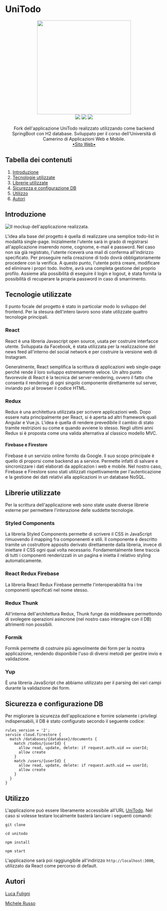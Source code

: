 # UniTodo 

<p align="center">
  <img width="300" height="300" src="./unitodo.png">
  <br>
  <img src="https://forthebadge.com/images/badges/made-with-javascript.svg">
  <img src="https://forthebadge.com/images/badges/built-with-love.svg">
  <img src="https://forthebadge.com/images/badges/for-you.svg">
  <br>
  <br>
  Fork dell'applicazione UniTodo realizzato utilizzando come backend SpringBoot con H2 database.
  Sviluppato per il corso dell'Università di Camerino di Applicazioni Web e Mobile.
  <br>
  <a href="https://luca-fuligni.github.io/UniTodo"> •Sito Web• </a>
  <br>
  
</p>

## Tabella dei contenuti
1. [Introduzione](#introduzione)
2. [Tecnologie utilizzate](#tecnologie-utilizzate)
3. [Librerie utilizzate](#librerie-utilizzate)
4. [Sicurezza e configurazione DB](#sicurezza-e-configurazione-db)
5. [Utilizzo](#utilizzo)
6. [Autori](#autori)

## Introduzione

![Il mockup dell'applicazione realizzata.](./mockup.png)

L'idea alla base del progetto è quella di realizzare una semplice todo-list in modalità single-page. 
Inizialmente l'utente sarà in grado di registrarsi all'applicazione inserendo nome, cognome, e-mail e password. Nel caso non sia già registrato, l'utente riceverà una mail di conferma all'indirizzo specificato. Per proseguire nella creazione di todo dovrà obbligatoriamente procedere con la verifica.
A questo punto, l'utente potrà creare, modificare ed eliminare i propri todo. Inoltre, avrà una completa gestione del proprio profilo.
Assieme alla possibilità di eseguire il login e logout, è stata fornita la possibilità di recuperare la propria password in caso di smarrimento.

## Tecnologie utilizzate
Il punto focale del progetto è stato in particolar modo lo sviluppo del frontend. Per la stesura dell'intero lavoro sono state utilizzate quattro tecnologie principali.

### React
React è una libreria Javascript open source, usata per costruire interfacce utente. Sviluppata da Facebook, è stata utilizzata per la realizzazione del news feed all'interno del social network e per costruire la versione web di Instagram.

Generalmente, React semplifica la scrittura di applicazioni web single-page perché rende il loro sviluppo estremamente veloce.
Un altro punto favorevole di React è la tecnica del server-rendering, ovvero il fatto che consenta il rendering di ogni singolo componente direttamente sul server, inviando poi al browser il codice HTML.

### Redux
Redux è una architettura utilizzata per scrivere applicazioni web. Dopo essere nata principalmente per React, si è aperta ad altri framework quali Angular e Vue.js.
L'idea è quella di rendere prevedibile il cambio di stato tramite restrizioni su come e quando avviene lo stesso.
Negli ultimi anni Redux si è proposta come una valida alternativa al classico modello MVC.

#### Firebase e Firestore
Firebase è un servizio online fornito da Google. Il suo scopo principale è quello di proporsi come backend as a service. Permette infatti di salvare e sincronizzare i dati elaborati da applicazion i web e mobile.
Nel nostro caso, Firebase e Firestore sono stati utilizzati rispettivamente per l'autenticazione e la gestione dei dati relativi alla applicazioni in un database NoSQL.

## Librerie utilizzate
Per la scrittura dell'applicazione web sono state usate diverse librerie esterne per permettere l'interazione delle suddette tecnologie.

### Styled Components
La libreria Styled Components permette di scrivere il CSS in JavaScript rimuovendo il mapping fra componenenti e stili. Il componente è descritto tramite un costruttore apposito derivato direttamente dalla libreria, invece di iniettare il CSS ogni qual volta necessario.
Fondamentalmente tiene traccia di tutti i componenti renderizzati in un pagina e inietta il relativo styling automaticamente.

### React Redux Firebase
La libreria React Redux Firebase permette l'interoperabilità fra i tre componenti specificati nel nome stesso.

### Redux Thunk
All'interna dell'architettura Redux, Thunk funge da middleware permettondo di svolegere operazioni asincrone (nel nostro caso interagire con il DB) altrimenti non possibili.

### Formik
Formik permette di costruire più agevolmente dei form per la nostra applicazione, rendendo disponibile l'uso di diversi metodi per gestire invio e validazione.

### Yup
È una libreria JavaScript che abbiamo utilizzato per il parsing dei vari campi durante la validazione dei form.

## Sicurezza e configurazione DB
Per migliorare la sicurezza dell'applicazione e fornire solamente i privilegi indispensabili, il DB è stato configurato secondo il seguente codice:
```
rules_version = '2';
service cloud.firestore {
  match /databases/{database}/documents {
    match /todos/{userId} {
      allow read, update, delete: if request.auth.uid == userId;
      allow create
    }
    match /users/{userId} {
      allow read, update, delete: if request.auth.uid == userId;
      allow create
    }
  }
}
```

## Utilizzo
L'applicazione può essere liberamente accessibile all'URL [UniTodo](http://luca-fuligni.github.io/UniTodo).
Nel caso si volesse testare localmente basterà lanciare i seguenti comandi:

```
git clone

cd unitodo

npm install

npm start
```

L'applicazione sarà poi raggiungibile all'indirizzo ```http://localhost:3000```, utilizzato da React come percorso di default.

## Autori
[Luca Fuligni](https://github.com/luca-fuligni)

[Michele Russo](https://github.com/micrus)



